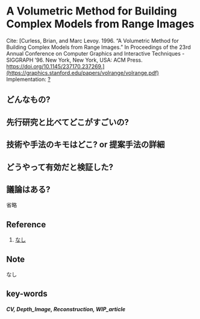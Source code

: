 # A Volumetric Method for Building Complex Models from Range Images 

Cite: [Curless, Brian, and Marc Levoy. 1996. “A Volumetric Method for Building Complex Models from Range Images.” In Proceedings of the 23rd Annual Conference on Computer Graphics and Interactive Techniques - SIGGRAPH ’96. New York, New York, USA: ACM Press. https://doi.org/10.1145/237170.237269.](https://graphics.stanford.edu/papers/volrange/volrange.pdf)  
Implementation: [?]()  

## どんなもの?

## 先行研究と比べてどこがすごいの?

## 技術や手法のキモはどこ? or 提案手法の詳細

## どうやって有効だと検証した?

## 議論はある?
省略

## Reference
1. [なし]()

## Note
なし

## key-words
##### CV, Depth_Image, Reconstruction, WIP_article


